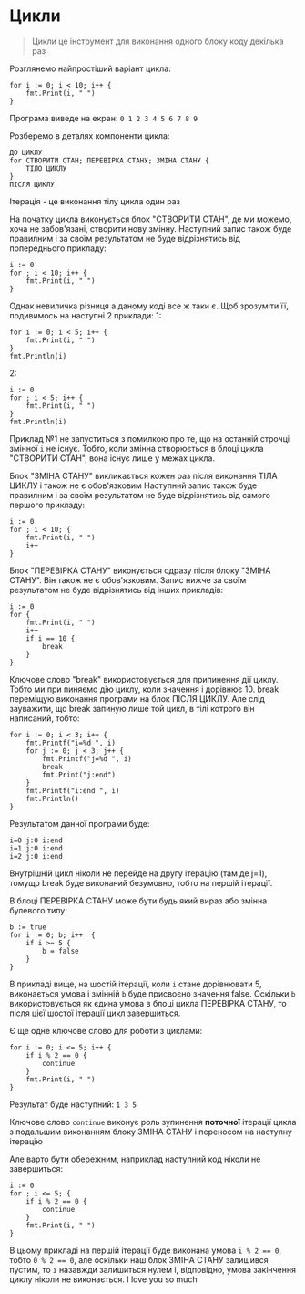 # Цикли

> Цикли це інструмент для виконання одного блоку коду декілька раз

Розглянемо найпростіший варіант цикла:
```golang
for i := 0; i < 10; i++ {
    fmt.Print(i, " ")
}
```
Програма виведе на екран: `0 1 2 3 4 5 6 7 8 9`

Розберемо в деталях компоненти цикла:
```
ДО ЦИКЛУ
for СТВОРИТИ СТАН; ПЕРЕВІРКА СТАНУ; ЗМІНА СТАНУ {
    ТІЛО ЦИКЛУ
}
ПІСЛЯ ЦИКЛУ
```

Ітерація - це виконання тілу цикла один раз

На початку цикла виконується блок "СТВОРИТИ СТАН", де ми можемо, хоча не забов'язані, створити нову змінну.
Наступний запис також буде правилним і за своїм результатом не буде відрізнятись від попереднього прикладу:
```
i := 0
for ; i < 10; i++ {
    fmt.Print(i, " ")
}
```

Однак невиличка різниця а даному коді все ж таки є. Щоб зрозуміти її, подивимось на наступні 2 приклади:
1:
```golang
for i := 0; i < 5; i++ {
    fmt.Print(i, " ")
}
fmt.Println(i)
```
2:
```golang
i := 0
for ; i < 5; i++ {
    fmt.Print(i, " ")
}
fmt.Println(i)
```

Приклад №1 не запуститься з помилкою про те, що на останній строчці змінної `i` не існує. Тобто, коли змінна створюється в блоці цикла "СТВОРИТИ СТАН", вона існує лише у межах цикла.

Блок "ЗМІНА СТАНУ" викликається кожен раз після виконання ТІЛА ЦИКЛУ і також не є обов'язковим
Наступний запис також буде правилним і за своїм результатом не буде відрізнятись від самого першого прикладу:
```golang
i := 0
for ; i < 10; {
    fmt.Print(i, " ")
    i++
}
```

Блок "ПЕРЕВІРКА СТАНУ" виконується одразу після блоку "ЗМІНА СТАНУ". Він також не є обов'язковим.
Запис нижче за своїм результатом не буде відрізнятись від інших прикладів:
```golang
i := 0
for {
    fmt.Print(i, " ")
    i++
    if i == 10 {
        break
    }
}
```
Ключове слово "break" використовується для припинення дії циклу. Тобто ми при пиняємо дію циклу, коли значення i дорівнює 10. break переміщую виконання програми на блок ПІСЛЯ ЦИКЛУ.
Але слід зауважити, що break запиную лише той цикл, в тілі котрого він написаний, тобто:
```golang
for i := 0; i < 3; i++ {
    fmt.Printf("i=%d ", i)
    for j := 0; j < 3; j++ {
        fmt.Printf("j=%d ", i)
        break
        fmt.Print("j:end")
    }
    fmt.Printf("i:end ", i)
    fmt.Println()
}
```
Результатом данної програми буде:
```
i=0 j:0 i:end
i=1 j:0 i:end
i=2 j:0 i:end
```
Внутрішній цикл ніколи не перейде на другу ітерацію (там де j=1), томущо break буде виконаний безумовно, тобто на першій ітерації.

В блоці ПЕРЕВІРКА СТАНУ може бути будь який вираз або змінна булевого типу:
```golang
b := true
for i := 0; b; i++  {
    if i >= 5 {
        b = false
    }
}
```
В прикладі вище, на шостій ітерації, коли `i` стане дорівнювати 5, виконається умова і змінній `b` буде присвоєно значення false. Оскільки `b` використовується як єдина умова в блоці цикла ПЕРЕВІРКА СТАНУ, то після цієї шостої ітерації цикл завершиться.

Є ще одне ключове слово для роботи з циклами:
```golang
for i := 0; i <= 5; i++ {
    if i % 2 == 0 {
        continue
    }
    fmt.Print(i, " ")
}
```
Результат буде наступний: `1 3 5`

Ключове слово `continue` виконує роль зупинення **поточної** ітерації цикла з подальшим виконанням блоку ЗМІНА СТАНУ і переносом на наступну ітерацію

Але варто бути обережним, наприклад наступний код ніколи не завершиться:
```golang
i := 0
for ; i <= 5; {
    if i % 2 == 0 {
        continue
    }
    fmt.Print(i, " ")
}
```
В цьому прикладі на першій ітерації буде виконана умова `i % 2 == 0`, тобто `0 % 2 == 0`, але оскільки наш блок ЗМІНА СТАНУ залишився пустим, то `і` назавжди залишиться нулем і, відповідно, умова закінчення циклу ніколи не виконається.
I love you so much
